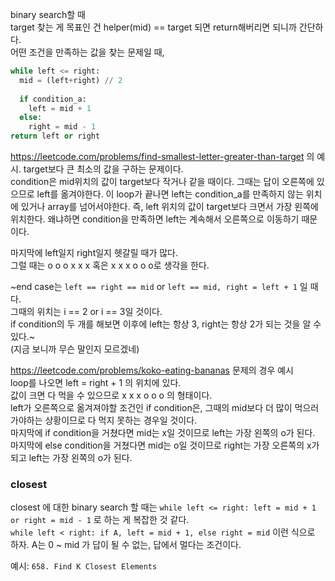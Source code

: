 binary search할 때    
target 찾는 게 목표인 건 helper(mid) == target 되면 return해버리면 되니까 간단하다.   
어떤 조건을 만족하는 값을 찾는 문제일 때,
```python
while left <= right:
  mid = (left+right) // 2
  
  if condition_a:
    left = mid + 1    
  else:
    right = mid - 1
return left or right
```

https://leetcode.com/problems/find-smallest-letter-greater-than-target 의 예시. target보다 큰 최소의 값을 구하는 문제이다.   
condition은 mid위치의 값이 target보다 작거나 같을 때이다. 그때는 답이 오른쪽에 있으므로 left를 옮겨야한다. 이 loop가 끝나면 left는 condition_a를 만족하지 않는 위치에 있거나 array를 넘어서야한다. 즉, left 위치의 값이 target보다 크면서 가장 왼쪽에 위치한다. 왜냐하면 condition을 만족하면 left는 계속해서 오른쪽으로 이동하기 때문이다.   

마지막에 left일지 right일지 헷갈릴 때가 많다.    
그럴 때는 o o o x x x 혹은 x x x o o o로 생각을 한다.   

~end case는 `left == right == mid` or `left == mid, right = left + 1` 일 때다.   
그때의 위치는 i == 2 or i == 3일 것이다.   
if condition의 두 개를 해보면 이후에 left는 항상 3, right는 항상 2가 되는 것을 알 수 있다.~   
(지금 보니까 무슨 말인지 모르겠네)

https://leetcode.com/problems/koko-eating-bananas 문제의 경우 예시   
loop를 나오면 left = right + 1 의 위치에 있다.   
값이 크면 다 먹을 수 있으므로 x x x o o o 의 형태이다.   
left가 오른쪽으로 옮겨져야할 조건인 if condition은, 그때의 mid보다 더 많이 먹으러 가야하는 상황이므로 다 먹지 못하는 경우일 것이다.    
마지막에 if condition을 거쳤다면 mid는 x일 것이므로 left는 가장 왼쪽의 o가 된다.   
마지막에 else condition을 거쳤다면 mid는 o일 것이므로 right는 가장 오른쪽의 x가 되고 left는 가장 왼쪽의 o가 된다.    


### closest

closest 에 대한 binary search 할 때는 `while left <= right: left = mid + 1 or right = mid - 1` 로 하는 게 복잡한 것 같다.   
`while left < right: if A, left = mid + 1, else right = mid` 이런 식으로 하자. A는 0 ~ mid 가 답이 될 수 없는, 답에서 멀다는 조건이다. 

예시: `658. Find K Closest Elements`

